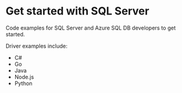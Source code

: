 # Get started with SQL Server

Code examples for SQL Server and Azure SQL DB developers to get started. 

Driver examples include:

* C#
* Go
* Java
* Node.js
* Python
